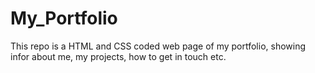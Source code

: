 # My_Portfolio
This repo is a HTML and CSS coded web page of my portfolio, showing infor about me, my projects, how to get in touch etc.
